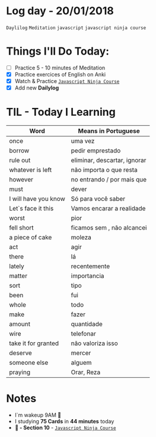 # Log day - 20/01/2018

`Daylilog` `Meditation` `javascript` `javascript ninja course`

# Things I'll Do Today:

- [ ] Practice 5 - 10 minutes of Meditation
- [x] Practice exercices of English on Anki
- [x] Watch & Practice [`Javascript Ninja Course`](https://github.com/wgoulaart/course-javascript-ninja)
- [x] Add new **Dailylog**

# TIL - Today I Learning

| Word                 | Means in Portuguese          |
| -------------------- | ---------------------------- |
| once                 | uma vez                      |
| borrow               | pedir emprestado             |
| rule out             | eliminar, descartar, ignorar |
| whatever is left     | não importa o que resta      |
| however              | no entrando / por mais que   |
| must                 | dever                        |
| I will have you know | Só para você saber           |
| Let`s face it this   | Vamos encarar a realidade    |
| worst                | pior                         |
| fell short           | ficamos sem , não alcancei   |
| a piece of cake      | moleza                       |
| act                  | agir                         |
| there                | lá                           |
| lately               | recentemente                 |
| matter               | importancia                  |
| sort                 | tipo                         |
| been                 | fui                          |
| whole                | todo                         |
| make                 | fazer                        |
| amount               | quantidade                   |
| wire                 | telefonar                    |
| take it for granted  | não valoriza isso            |
| deserve              | mercer                       |
| someone else         | alguem                       |
| praying              | Orar, Reza                   |

# Notes

- I`m wakeup 9AM 😤
- I studying **75 Cards** in **44 minutes** today
- **:bug: - Section 10** - [`Javascript Ninja Course`](https://github.com/wgoulaart/course-javascript-ninja)

